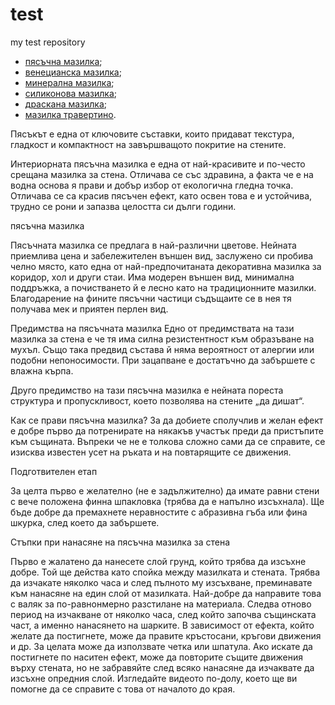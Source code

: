 # test
my test repository
<ul>
<li><a href="#mazilka1">пясъчна мазилка</a>;</li>
<li><a href="https://home-design.bg/kak-da-napravim-venecianska-mazilka/">венецианска мазилка</a>;</li>
<li><a href="https://home-design.bg/mineralna-mazilka-budjetniq-izbor/">минерална мазилка</a>;</li>
<li><a href="https://home-design.bg/stho-e-to-silikonova-mazilka-i-za-kakvo-se-izpolzva/">силиконова мазилка</a>;</li>
<li><a href="https://home-design.bg/koga-e-podhodqstho-da-pravim-draskana-mazilka/" target="_blank" rel="noopener">драскана мазилка</a>;</li>
<li><a href="https://home-design.bg/krasivata-mazilka-travertino-chereshkata-na-tortata/" rel="noopener">мазилка травертино</a>.</li>
</ul>
Пясъкът е една от ключовите съставки, които придават текстура, гладкост и компактност на завършващото покритие на стените.

Интериорната пясъчна мазилка е една от най-красивите и по-често срещана мазилка за стена. Отличава се със здравина, а факта че е на водна основа я прави и добър избор от екологична гледна точка.  Отличава се са красив пясъчен ефект, като освен това е и устойчива, трудно се рони и запазва целостта си дълги години.

пясъчна мазилка

Пясъчната мазилка се предлага в най-различни цветове. Нейната приемлива цена и забележителен външен вид, заслужено си пробива челно място, като една от най-предпочитаната декоративна мазилка за коридор, хол и други стаи. Има модерен външен вид, минимална поддръжка, а почистването й е лесно като на традиционните мазилки. Благодарение на фините пясъчни частици съдъщаите се в нея тя получава мек и приятен перлен вид.

Предимства на пясъчната мазилка
Едно от предимствата на тази мазилка за стена е че тя има силна резистентност към образъване на мухъл. Също така предвид състава й няма вероятност от алергии или подобни непоносимости. При зацапване е достатъчно да забършете с влажна кърпа.

Друго предимство на тази пясъчна мазилка е нейната пореста структура и пропускливост, което позволява на стените „да дишат“.

Как се прави пясъчна мазилка?
За да добиете сполучлив и желан ефект е добре първо да потренирате на някакъв участък преди да пристъпите към същината. Въпреки че не е толкова сложно сами да се справите, се изисква известен усет на ръката и на повтарящите се движения.

Подготвителен етап

За целта първо е желателно (не е задължително) да имате равни стени с вече положена финна шпакловка (трябва да е напълно изсъхнала). Ще бъде добре да премахнете неравностите с абразивна гъба или фина шкурка, след което да забършете.

Стъпки при нанасяне на пясъчна мазилка за стена

Първо е жалатено да нанесете слой грунд, който трябва да изсъхне добре. Той ще действа като спойка между мазилката и стената. Трябва да изчакате няколко часа и след пълното му изсъхване, преминавате към нанасяне на един слой от мазилката.
Най-добре да направите това с валяк за по-равнонмерно разстилане на материала. Следва отново период на изчакване от няколко часа, след който започва същинската част, а именно нанасянето на шарките.
В зависимост от ефекта, който желате да постигнете, може да правите кръстосани, кръгови движения и др. За целата може да използвате четка или шпатула. Ако искате да постигнете по наситен ефект, може да повторите същите движения върху стената, но не забравяйте след всяко нанасяне да изчаквате да изсъхне опредния слой.
Изгледайте видеото по-долу, което ще ви помогне да се справите с това от началото до края.
